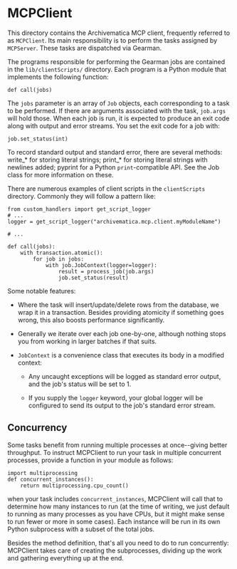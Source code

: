 # MCPClient

This directory contains the Archivematica MCP client, frequently referred to as
`MCPClient`. Its main responsibility is to perform the tasks assigned by
`MCPServer`. These tasks are dispatched via Gearman.

The programs responsible for performing the Gearman jobs are contained in the
`lib/clientScripts/` directory. Each program is a Python module that
implements the following function:

    def call(jobs)

The `jobs` parameter is an array of `Job` objects, each corresponding
to a task to be performed. If there are arguments associated with the
task, `job.args` will hold those. When each job is run, it is
expected to produce an exit code along with output and error
streams. You set the exit code for a job with:

    job.set_status(int)

To record standard output and standard error, there are several
methods: write_* for storing literal strings; print_* for storing
literal strings with newlines added; pyprint for a Python
`print`-compatible API. See the Job class for more information on
these.

There are numerous examples of client scripts in the `clientScripts`
directory. Commonly they will follow a pattern like:

    from custom_handlers import get_script_logger
    # ...
    logger = get_script_logger("archivematica.mcp.client.myModuleName")

    # ...

    def call(jobs):
        with transaction.atomic():
            for job in jobs:
                with job.JobContext(logger=logger):
                    result = process_job(job.args)
                    job.set_status(result)

Some notable features:

  * Where the task will insert/update/delete rows from the database,
    we wrap it in a transaction. Besides providing atomicity if
    something goes wrong, this also boosts performance significantly.

  * Generally we iterate over each job one-by-one, although nothing
    stops you from working in larger batches if that suits.

  * `JobContext` is a convenience class that executes its body in a
    modified context:

      - Any uncaught exceptions will be logged as standard error
        output, and the job's status will be set to 1.

      - If you supply the `logger` keyword, your global logger will be
        configured to send its output to the job's standard error
        stream.

## Concurrency

Some tasks benefit from running multiple processes at once--giving
better throughput. To instruct MCPClient to run your task in multiple
concurrent processes, provide a function in your module as follows:

    import multiprocessing
    def concurrent_instances():
        return multiprocessing.cpu_count()

when your task includes `concurrent_instances`, MCPClient will call
that to determine how many instances to run (at the time of writing,
we just default to running as many processes as you have CPUs, but it
might make sense to run fewer or more in some cases).  Each instance
will be run in its own Python subprocess with a subset of the total
jobs.

Besides the method definition, that's all you need to do to run
concurrently: MCPClient takes care of creating the subprocesses,
dividing up the work and gathering everything up at the end.
